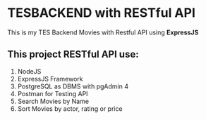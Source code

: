 # TESBACKEND with RESTful API

This is my TES Backend Movies with Restful API using **ExpressJS**
## This project RESTful API use:
1. NodeJS
2. ExpressJS Framework
3. PostgreSQL as DBMS with pgAdmin 4
4. Postman for Testing API
5. Search Movies by Name
6. Sort Movies by actor, rating or price